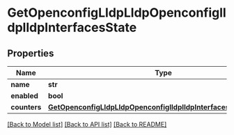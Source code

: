 # GetOpenconfigLldpLldpOpenconfiglldplldpInterfacesState

## Properties
Name | Type | Description | Notes
------------ | ------------- | ------------- | -------------
**name** | **str** |  | [optional] 
**enabled** | **bool** |  | [optional] 
**counters** | [**GetOpenconfigLldpLldpOpenconfiglldplldpInterfacesStateCounters**](GetOpenconfigLldpLldpOpenconfiglldplldpInterfacesStateCounters.md) |  | [optional] 

[[Back to Model list]](../README.md#documentation-for-models) [[Back to API list]](../README.md#documentation-for-api-endpoints) [[Back to README]](../README.md)


